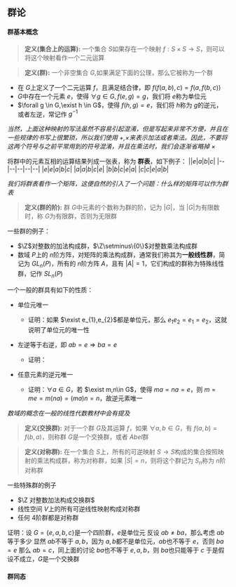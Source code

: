 ## 群论

#### 群基本概念

> **定义(集合上的运算):** 一个集合 $S$如果存在一个映射 $f:S \times S \to S$，则可以将这个映射看作一个二元运算


> **定义(群):** 一个非空集合 $G$,如果满足下面的公理，那么它被称为一个群
+ 在 $G$上定义了一个二元运算 $f$，且满足结合律，即 $f(f(a,b),c)=f(a,f(b,c))$
+ $G$中存在一个元素 $e$，使得 $\forall g \in G,f(e,g)=g$，我们将 $e$称为单位元
+ $\forall g \in G,\exist h \in G$，使得 $f(h,g)=e$，我们将 $h$称为 $g$的逆元，或者左逆，常记作 $g^{-1}$

*当然，上面这种映射的写法虽然不容易引起混淆，但是写起来非常不方便，并且在一些规律的书写上很繁琐，所以我们使用 +,$\times$来表示加法或者乘法。因此，不要将这两个符号与之前平常用到的符号混淆，并且在乘法时，我们会逐渐省略掉 $\times$*

将群中的元素互相的运算结果列成一张表，称为 **群表**，如下例子：
||$e$|$a$|$b$|$c$|
|--|--|--|--|--|
|$e$|$e$|$a$|$b$|$c$|
|$a$|$a$|$b$|$c$|$e$|
|$b$|$b$|$c$|$e$|$a$|
|$c$|$c$|$e$|$a$|$b$|

*我们将群表看作一个矩阵，这便自然的引入了一个问题：什么样的矩阵可以作为群表*

> **定义(群的阶):** 群 $G$中元素的个数称为群的阶，记为 $|G|$，当 $|G|$为有限数时，称 $G$为有限群，否则为无限群

一些群的例子：
+ $\Z$对整数的加法构成群，$\Z\setminus\{0\}$对整数乘法构成群
+ 数域 $P$上的 $n$阶方阵，对矩阵的乘法构成群，通常我们称其为**一般线性群**，简记为 $GL_{n}(P)$，所有的 $n$阶方阵 $A$，且有 $|A|=1$，它们构成的群称为特殊线性群，记作 $SL_{n}(P)$

一个一般的群具有如下的性质：
+ 单位元唯一
  + 证明：如果 $\exist e_{1},e_{2}$都是单位元，那么 $e_{1} e_{2} = e_{1} = e_{2}$，这就说明了单位元的唯一性

+ 左逆等于右逆，即 $a b = e \Rightarrow b a =e$
  + 证明：

+ 任意元素的逆元唯一
  + 证明：$\forall a \in G$，若 $\exist m,n\in G$，使得 $ma = na= e$，则 $m=me=m(na)=(ma)n=n$，故逆元素唯一


*数域的概念在一般的线性代数教材中会有提及*

> **定义(交换群):** 对于一个群 $G$及其运算 $f$，如果 $\forall a,b \in G$，有 $f(a,b)=f(b,a)$，则称群 $G$是一个交换群，或者 $Abel$群

> **定义(对称群):** 在一个集合 $S$上，所有的可逆映射 $S\to S$构成的集合按照映射的乘法构成群，称为对称群，如果 $|S|=n$，则将这个群记为 $S_{n}$称为 $n$阶对称群


一些特殊群的例子
+ $\Z 对整数加法构成交换群$
+ 线性空间 $V$上的所有可逆线性映射构成对称群
+ 任何 $4$阶群都是对称群

证明：设 $G = \{e,a,b,c\}$是一个四阶群，$e$是单位元 
反设 $ab\ne ba$，那么考虑 $ab$等于多少
显然 $ab$不等于 $a,b$，因为 $a,b$都不是单位元，$ab$也不等于 $e$，否则 $ba=e$
那么 $ab=c$，同上面的讨论 $ba$也不等于 $e,a,b$，则 $ba$也只能等于 $c$
于是假设不成立，$G$是一个交换群

#### 群同态





<!-- 被一个全角的减号搞破防了，于是来写会儿文档 -->


